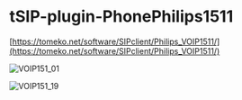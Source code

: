 # tSIP-plugin-PhonePhilips1511

[https://tomeko.net/software/SIPclient/Philips_VOIP1511/](https://tomeko.net/software/SIPclient/Philips_VOIP1511/)


![VOIP151_01](https://github.com/user-attachments/assets/3706adc4-f349-4105-bc9d-e5eacf0f2368)


![VOIP151_19](https://github.com/user-attachments/assets/a1d7ebcb-30fe-4e57-92c4-27eb28650898)
